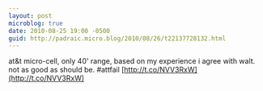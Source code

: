 ```yaml
---
layout: post
microblog: true
date: 2010-08-25 19:00 -0500
guid: http://padraic.micro.blog/2010/08/26/t22137728132.html
---
```

at&amp;t micro-cell, only 40' range, based on my experience i agree with walt. not as good as should be. #attfail [http://t.co/NVV3RxW](http://t.co/NVV3RxW)
